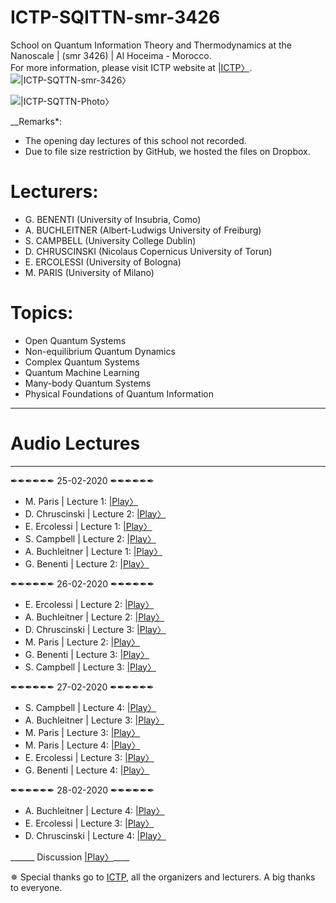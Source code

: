 # ICTP-SQITTN-smr-3426
School on Quantum Information Theory and Thermodynamics at the Nanoscale | (smr 3426) | Al Hoceima - Morocco.  
For more information, please visit ICTP website at [|ICTP〉](http://indico.ictp.it/event/9023/).
![|ICTP-SQTTN-smr-3426〉](https://raw.githubusercontent.com/etriZiko/ICTP-SQTTN-smr-3426/master/SQITTN.png) 



![|ICTP-SQTTN-Photo〉](https://raw.githubusercontent.com/etriZiko/ICTP-SQITTN-smr-3426/master/SchoolPhoto.JPG)


__Remarks*:

- The opening day lectures of this school not recorded.
- Due to file size restriction by GitHub, we hosted the files on Dropbox.


# Lecturers:
- G. BENENTI (University of Insubria, Como)
- A. BUCHLEITNER (Albert-Ludwigs University of Freiburg)
- S. CAMPBELL (University College Dublin)
- D. CHRUSCINSKI (Nicolaus Copernicus University of Torun)
- E. ERCOLESSI (University of Bologna)
- M. PARIS (University of Milano)

# Topics:
- Open Quantum Systems
- Non-equilibrium Quantum Dynamics
- Complex Quantum Systems
- Quantum Machine Learning
- Many-body Quantum Systems
- Physical Foundations of Quantum Information
-----------------------------------------------------------------------------
#                                  Audio Lectures
-----------------------------------------------------------------------------
✒✒✒✒✒✒ 25-02-2020 ✒✒✒✒✒✒


- M. Paris | Lecture 1:  [|Play〉](https://www.dropbox.com/s/vxwrtwvrtrzj86p/ICTP-SQITTN-M.%20Paris_L1.mp3?dl=0)
- D. Chruscinski | Lecture 2:  [|Play〉](https://www.dropbox.com/s/a250hzgeu602jn2/ICTP-SQITTN-D.%20Chruscinski_L2.mp3?dl=0)
- E. Ercolessi | Lecture 1: [|Play〉](https://www.dropbox.com/s/zk97fir2iociu09/ICTP-SQITTN-E.%20Ercolessi_L1.mp3?dl=0)
- S. Campbell | Lecture 2: [|Play〉](https://www.dropbox.com/s/b3n9nfb5knwhmsi/ICTP-SQITTN-S.%20Campbell_L2.mp3?dl=0)
- A. Buchleitner | Lecture 1:  [|Play〉](https://www.dropbox.com/s/fjlgipuw822lt82/ICTP-SQITTN-A.%20Buchleitner_L1.mp3?dl=0)
- G. Benenti | Lecture 2: [|Play〉](https://www.dropbox.com/s/t6hgg2w7gyaicoj/ICTP-SQITTN-G%20Benneti_L2.mp3?dl=0)


✒✒✒✒✒✒ 26-02-2020 ✒✒✒✒✒✒


- E. Ercolessi | Lecture 2: [|Play〉](https://www.dropbox.com/s/1wc59cxgk7rvmoi/ICTP-SQITTN-E.%20Ercolessi_L2.mp3?dl=0)
- A. Buchleitner | Lecture 2:  [|Play〉](https://www.dropbox.com/s/qahn7u3120v8dcx/ICTP-SQITTN-A.%20Buchleitner_L2.mp3?dl=0)
- D. Chruscinski | Lecture 3:  [|Play〉](https://www.dropbox.com/s/oepzeyskwm85wv5/ICTP-SQITTN-D.%20Chruscinski_L3.mp3?dl=0)
- M. Paris | Lecture 2:  [|Play〉](https://www.dropbox.com/s/a29jcryf75q56qs/ICTP-SQITTN-M.%20Paris_L2.mp3?dl=0)
- G. Benenti | Lecture 3:  [|Play〉](https://www.dropbox.com/s/ehnvqa02fy3dee7/ICTP-SQITTN-G%20Benneti_L3.mp3?dl=0)
- S. Campbell | Lecture 3: [|Play〉](https://www.dropbox.com/s/cogplfz2gar9yg2/ICTP-SQITTN-S.%20Campbell_L3.mp3?dl=0)


✒✒✒✒✒✒ 27-02-2020 ✒✒✒✒✒✒


- S. Campbell | Lecture 4: [|Play〉](https://www.dropbox.com/s/gsuui0zlc1op2ga/ICTP-SQITTN-M.%20Paris_L4.mp3?dl=0)
- A. Buchleitner | Lecture 3: [|Play〉](https://www.dropbox.com/s/21u2z4s28s54xl9/ICTP-SQITTN-A.%20Buchleitner_L3.mp3?dl=0)
- M. Paris | Lecture 3:  [|Play〉](https://www.dropbox.com/s/tkdoaarpz5ywlfx/ICTP-SQITTN-M.%20Paris_L3.mp3?dl=0)
- M. Paris | Lecture 4:  [|Play〉](https://www.dropbox.com/s/gsuui0zlc1op2ga/ICTP-SQITTN-M.%20Paris_L4.mp3?dl=0)
- E. Ercolessi | Lecture 3: [|Play〉](https://www.dropbox.com/s/1njddhybaeery33/ICTP-SQITTN-E.%20Ercolessi_L3.mp3?dl=0)
- G. Benenti | Lecture 4: [|Play〉](https://www.dropbox.com/s/x6qyjx7tq2t9w03/ICTP-SQITTN-G%20Benneti_L4.mp3?dl=0)


✒✒✒✒✒✒ 28-02-2020 ✒✒✒✒✒✒


- A. Buchleitner | Lecture 4: [|Play〉](https://www.dropbox.com/s/19v5md57g6shrom/ICTP-SQITTN-A.%20Buchleitner_L4.mp3?dl=0)
- E. Ercolessi | Lecture 3: [|Play〉](https://www.dropbox.com/s/5hyftfvm02sir7d/ICTP-SQITTN-E.%20Ercolessi_L4.mp3?dl=0)
- D. Chruscinski | Lecture 4: [|Play〉](https://www.dropbox.com/s/85q8l4libzvgyh9/ICTP-SQITTN-D.%20Chruscinski_L4.mp3?dl=0)

______ Discussion [|Play〉](https://www.dropbox.com/s/lesgaer8a8tx879/Discussion.mp3?dl=0)____



✵ Special thanks go to [ICTP](https://www.ictp.it/), all the organizers and lecturers. A big thanks to everyone.
